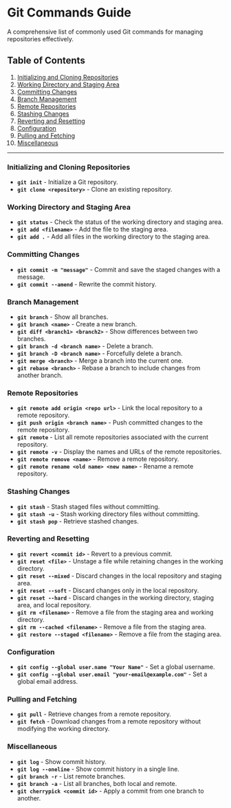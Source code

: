 # Git Commands Guide

A comprehensive list of commonly used Git commands for managing repositories effectively.

## Table of Contents

1. [Initializing and Cloning Repositories](#initializing-and-cloning-repositories)
2. [Working Directory and Staging Area](#working-directory-and-staging-area)
3. [Committing Changes](#committing-changes)
4. [Branch Management](#branch-management)
5. [Remote Repositories](#remote-repositories)
6. [Stashing Changes](#stashing-changes)
7. [Reverting and Resetting](#reverting-and-resetting)
8. [Configuration](#configuration)
9. [Pulling and Fetching](#pulling-and-fetching)
10. [Miscellaneous](#miscellaneous)

---

### Initializing and Cloning Repositories

- **`git init`** - Initialize a Git repository.
- **`git clone <repository>`** - Clone an existing repository.

### Working Directory and Staging Area

- **`git status`** - Check the status of the working directory and staging area.
- **`git add <filename>`** - Add the file to the staging area.
- **`git add .`** - Add all files in the working directory to the staging area.

### Committing Changes

- **`git commit -m "message"`** - Commit and save the staged changes with a message.
- **`git commit --amend`** - Rewrite the commit history.

### Branch Management

- **`git branch`** - Show all branches.
- **`git branch <name>`** - Create a new branch.
- **`git diff <branch1> <branch2>`** - Show differences between two branches.
- **`git branch -d <branch name>`** - Delete a branch.
- **`git branch -D <branch name>`** - Forcefully delete a branch.
- **`git merge <branch>`** - Merge a branch into the current one.
- **`git rebase <branch>`** - Rebase a branch to include changes from another branch.

### Remote Repositories

- **`git remote add origin <repo url>`** - Link the local repository to a remote repository.
- **`git push origin <branch name>`** - Push committed changes to the remote repository.
- **`git remote`** - List all remote repositories associated with the current repository.
- **`git remote -v`** - Display the names and URLs of the remote repositories.
- **`git remote remove <name>`** - Remove a remote repository.
- **`git remote rename <old name> <new name>`** - Rename a remote repository.

### Stashing Changes

- **`git stash`** - Stash staged files without committing.
- **`git stash -u`** - Stash working directory files without committing.
- **`git stash pop`** - Retrieve stashed changes.

### Reverting and Resetting

- **`git revert <commit id>`** - Revert to a previous commit.
- **`git reset <file>`** - Unstage a file while retaining changes in the working directory.
- **`git reset --mixed`** - Discard changes in the local repository and staging area.
- **`git reset --soft`** - Discard changes only in the local repository.
- **`git reset --hard`** - Discard changes in the working directory, staging area, and local repository.
- **`git rm <filename>`** - Remove a file from the staging area and working directory.
- **`git rm --cached <filename>`** - Remove a file from the staging area.
- **`git restore --staged <filename>`** - Remove a file from the staging area.

### Configuration

- **`git config --global user.name "Your Name"`** - Set a global username.
- **`git config --global user.email "your-email@example.com"`** - Set a global email address.

### Pulling and Fetching

- **`git pull`** - Retrieve changes from a remote repository.
- **`git fetch`** - Download changes from a remote repository without modifying the working directory.

### Miscellaneous

- **`git log`** - Show commit history.
- **`git log --oneline`** - Show commit history in a single line.
- **`git branch -r`** - List remote branches.
- **`git branch -a`** - List all branches, both local and remote.
- **`git cherrypick <commit id>`** - Apply a commit from one branch to another.
